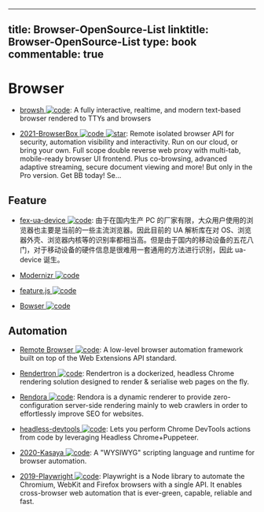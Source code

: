 
---
title: Browser-OpenSource-List
linktitle: Browser-OpenSource-List
type: book
commentable: true
---

# Browser

- [browsh ![code](https://ng-tech.icu/assets/code.svg)](https://github.com/browsh-org/browsh): A fully interactive, realtime, and modern text-based browser rendered to TTYs and browsers

- [2021-BrowserBox ![code](https://ng-tech.icu/assets/code.svg) ![star](https://img.shields.io/github/stars/dosyago/BrowserBox)](https://github.com/dosyago/BrowserBox): Remote isolated browser API for security, automation visibility and interactivity. Run on our cloud, or bring your own. Full scope double reverse web proxy with multi-tab, mobile-ready browser UI frontend. Plus co-browsing, advanced adaptive streaming, secure document viewing and more! But only in the Pro version. Get BB today! Se…

## Feature

- [fex-ua-device ![code](https://ng-tech.icu/assets/code.svg)](https://github.com/fex-team/ua-device): 由于在国内生产 PC 的厂家有限，大众用户使用的浏览器也主要是当前的一些主流浏览器。因此目前的 UA 解析库在对 OS、浏览器外壳、浏览器内核等的识别率都相当高。但是由于国内的移动设备的五花八门，对于移动设备的硬件信息是很难用一套通用的方法进行识别，因此 ua-device 诞生。

- [Modernizr ![code](https://ng-tech.icu/assets/code.svg)](https://github.com/Modernizr/Modernizr)

- [feature.js ![code](https://ng-tech.icu/assets/code.svg)](https://github.com/viljamis/feature.js)

- [Bowser ![code](https://ng-tech.icu/assets/code.svg)](https://github.com/ded/bowser)

## Automation

- [Remote Browser ![code](https://ng-tech.icu/assets/code.svg)](https://github.com/intoli/remote-browser): A low-level browser automation framework built on top of the Web Extensions API standard.

- [Rendertron ![code](https://ng-tech.icu/assets/code.svg)](https://github.com/GoogleChrome/rendertron): Rendertron is a dockerized, headless Chrome rendering solution designed to render & serialise web pages on the fly.

- [Rendora ![code](https://ng-tech.icu/assets/code.svg)](https://github.com/rendora/rendora): Rendora is a dynamic renderer to provide zero-configuration server-side rendering mainly to web crawlers in order to effortlessly improve SEO for websites.

- [headless-devtools ![code](https://ng-tech.icu/assets/code.svg)](https://github.com/cowchimp/headless-devtools): Lets you perform Chrome DevTools actions from code by leveraging Headless Chrome+Puppeteer.

- [2020-Kasaya ![code](https://ng-tech.icu/assets/code.svg)](https://github.com/syscolabs/kasaya): A "WYSIWYG" scripting language and runtime for browser automation.

- [2019-Playwright ![code](https://ng-tech.icu/assets/code.svg)](https://github.com/microsoft/playwright): Playwright is a Node library to automate the Chromium, WebKit and Firefox browsers with a single API. It enables cross-browser web automation that is ever-green, capable, reliable and fast.

    